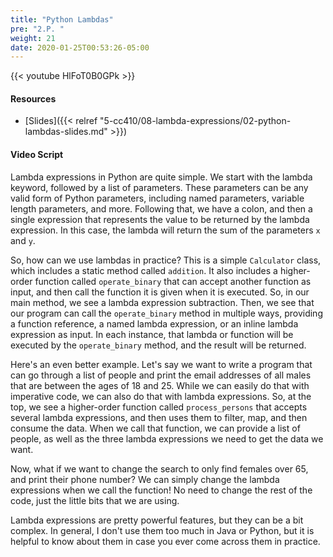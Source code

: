 ```yaml
---
title: "Python Lambdas"
pre: "2.P. "
weight: 21
date: 2020-01-25T00:53:26-05:00
---
```


{{< youtube HlFoT0B0GPk >}}

#### Resources

* [Slides]({{< relref "5-cc410/08-lambda-expressions/02-python-lambdas-slides.md" >}})

#### Video Script

Lambda expressions in Python are quite simple. We start with the lambda keyword, followed by a list of parameters. These parameters can be any valid form of Python parameters, including named parameters, variable length parameters, and more. Following that, we have a colon, and then a single expression that represents the value to be returned by the lambda expression. In this case, the lambda will return the sum of the parameters `x` and `y`.

So, how can we use lambdas in practice? This is a simple `Calculator` class, which includes a static method called `addition`. It also includes a higher-order function called `operate_binary` that can accept another function as input, and then call the function it is given when it is executed. So, in our main method, we see a lambda expression subtraction. Then, we see that our program can call the `operate_binary` method in multiple ways, providing a function reference, a named lambda expression, or an inline lambda expression as input. In each instance, that lambda or function will be executed by the `operate_binary` method, and the result will be returned. 

Here's an even better example. Let's say we want to write a program that can go through a list of people and print the email addresses of all males that are between the ages of 18 and 25. While we can easily do that with imperative code, we can also do that with lambda expressions. So, at the top, we see a higher-order function called `process_persons` that accepts several lambda expressions, and then uses them to filter, map, and then consume the data. When we call that function, we can provide a list of people, as well as the three lambda expressions we need to get the data we want. 

Now, what if we want to change the search to only find females over 65, and print their phone number? We can simply change the lambda expressions when we call the function! No need to change the rest of the code, just the little bits that we are using. 

Lambda expressions are pretty powerful features, but they can be a bit complex. In general, I don't use them too much in Java or Python, but it is helpful to know about them in case you ever come across them in practice. 